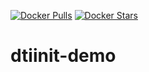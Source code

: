 [![Docker Pulls](https://img.shields.io/docker/pulls/flywheel/dtiinit-demo.svg)](https://hub.docker.com/r/flywheel/dtiinit-demo/)
[![Docker Stars](https://img.shields.io/docker/stars/flywheel/dtiinit-demo.svg)](https://hub.docker.com/r/flywheel/dtiinit-demo/)
# dtiinit-demo

